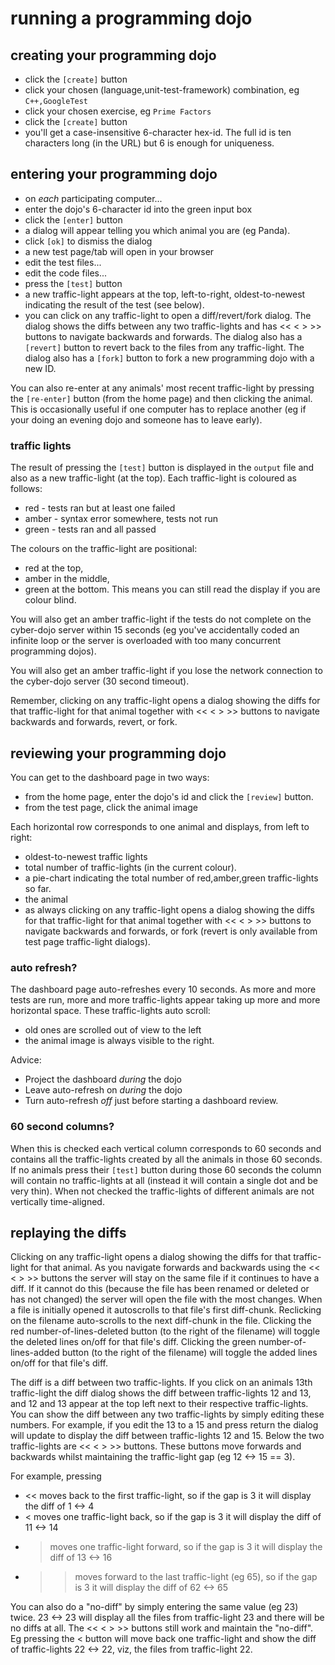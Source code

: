 
running a programming dojo
==========================

creating your programming dojo
------------------------------
  * click the `[create]` button
  * click your chosen (language,unit-test-framework) combination, eg `C++,GoogleTest`
  * click your chosen exercise, eg `Prime Factors`
  * click the `[create]` button
  * you'll get a case-insensitive 6-character hex-id. The full id is ten
    characters long (in the URL) but 6 is enough for uniqueness.


entering your programming dojo
------------------------------
  * on *each* participating computer...
  * enter the dojo's 6-character id into the green input box
  * click the `[enter]` button
  * a dialog will appear telling you which animal you are (eg Panda).
  * click `[ok]` to dismiss the dialog
  * a new test page/tab will open in your browser
  * edit the test files...
  * edit the code files...
  * press the `[test]` button
  * a new traffic-light appears at the top, left-to-right, oldest-to-newest
    indicating the result of the test (see below).
  * you can click on any traffic-light to open a diff/revert/fork dialog.
    The dialog shows the diffs between any two traffic-lights
    and has << < > >> buttons to navigate backwards and forwards.
    The dialog also has a `[revert]` button to revert back
    to the files from any traffic-light.
    The dialog also has a `[fork]` button to fork a new
    programming dojo with a new ID.

You can also re-enter at any animals' most recent traffic-light by pressing
the `[re-enter]` button (from the home page) and then clicking the animal.
This is occasionally useful if one computer has to replace another (eg
if your doing an evening dojo and someone has to leave early).

### traffic lights

The result of pressing the `[test]` button is displayed in the `output` file
and also as a new traffic-light (at the top).
Each traffic-light is coloured as follows:
  * red   - tests ran but at least one failed
  * amber - syntax error somewhere, tests not run
  * green - tests ran and all passed

The colours on the traffic-light are positional:
  * red at the top,
  * amber in the middle,
  * green at the bottom.
This means you can still read the display if you are colour blind.

You will also get an amber traffic-light if the tests do not complete
on the cyber-dojo server within 15 seconds (eg you've accidentally coded
an infinite loop or the server is overloaded with too many concurrent
programming dojos).

You will also get an amber traffic-light if you lose the network connection
to the cyber-dojo server (30 second timeout).

Remember, clicking on any traffic-light opens a dialog showing the diffs for
that traffic-light for that animal together with << < > >> buttons to
navigate backwards and forwards, revert, or fork.


reviewing your programming dojo
-------------------------------
You can get to the dashboard page in two ways:

  * from the home page, enter the dojo's id and click the `[review]` button.
  * from the test page, click the animal image

Each horizontal row corresponds to one animal and displays, from left to right:

  * oldest-to-newest traffic lights
  * total number of traffic-lights (in the current colour).
  * a pie-chart indicating the total number of red,amber,green traffic-lights
    so far.
  * the animal
  * as always clicking on any traffic-light opens a dialog showing the diffs for
    that traffic-light for that animal together with << < > >> buttons to
    navigate backwards and forwards, or fork (revert is only available from
    test page traffic-light dialogs).

### auto refresh?

The dashboard page auto-refreshes every 10 seconds. As more and more tests
are run, more and more traffic-lights appear taking up more and more
horizontal space. These traffic-lights auto scroll:
  * old ones are scrolled out of view to the left
  * the animal image is always visible to the right.
  
Advice:
  * Project the dashboard *during* the dojo
  * Leave auto-refresh on *during* the dojo
  * Turn auto-refresh *off* just before starting a dashboard review.


### 60 second columns?

When this is checked each vertical column corresponds to 60 seconds
and contains all the traffic-lights created by all the animals in those 60
seconds. If no animals press their `[test]` button during those 60 seconds the
column will contain no traffic-lights at all (instead it will contain
a single dot and be very thin).
When not checked the traffic-lights of different animals are not
vertically time-aligned.


replaying the diffs
-------------------
Clicking on any traffic-light opens a dialog showing the diffs for that
traffic-light for that animal. As you navigate forwards and backwards using
the << < > >> buttons the server will stay on the same file if it continues to
have a diff. If it cannot do this (because the file has been renamed or
deleted or has not changed) the server will open the file with the most changes.
When a file is initially opened it autoscrolls to that file's first diff-chunk.
Reclicking on the filename auto-scrolls to the next diff-chunk in the file.
Clicking the red number-of-lines-deleted button (to the right of the filename)
will toggle the deleted lines on/off for that file's diff.
Clicking the green number-of-lines-added button (to the right of the filename)
will toggle the added lines on/off for that file's diff.

The diff is a diff between two traffic-lights. If you click on an animals 13th
traffic-light the diff dialog shows the diff between traffic-lights 12 and 13,
and 12 and 13 appear at the top left next to their respective traffic-lights.
You can show the diff between any two traffic-lights by simply editing these
numbers. For example, if you edit the 13 to a 15 and press return the dialog
will update to display the diff between traffic-lights 12 and 15.
Below the two traffic-lights are  <<  <  >  >>  buttons.
These buttons move forwards and backwards whilst maintaining the traffic-light
gap (eg 12 <-> 15 == 3).

For example, pressing
  * << moves back to the first traffic-light, so if the gap is 3
    it will display the diff of 1 <-> 4
  * <  moves one traffic-light back, so if the gap is 3
    it will display the diff of 11 <-> 14
  * >  moves one traffic-light forward, so if the gap is 3
    it will display the diff of 13 <-> 16
  * >> moves forward to the last traffic-light (eg 65), so if the gap is 3
    it will display the diff of 62 <-> 65

You can also do a "no-diff" by simply entering the same value (eg 23) twice.
23 <-> 23 will display all the files from traffic-light 23 and there will be
no diffs at all. The  << < > >> buttons still work and maintain the "no-diff".
Eg pressing the < button will move back one traffic-light and show the diff
of traffic-lights 22 <-> 22, viz, the files from traffic-light 22.
